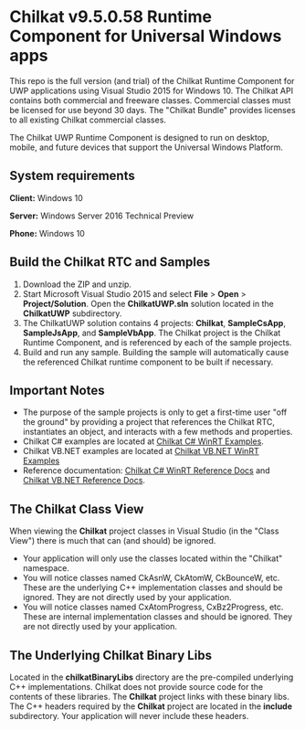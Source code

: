 
# Chilkat v9.5.0.58 Runtime Component for Universal Windows apps

This repo is the full version (and trial) of the Chilkat Runtime Component for UWP applications using Visual Studio 2015 for Windows 10.  The Chilkat API contains both commercial and freeware classes.  Commercial classes must be licensed for use beyond 30 days.  The "Chilkat Bundle" provides licenses to all existing Chilkat commercial classes.

The Chilkat UWP Runtime Component is designed to run on desktop, mobile, and future devices that support the Universal Windows Platform.

## System requirements

**Client:** Windows 10

**Server:** Windows Server 2016 Technical Preview

**Phone:** Windows 10

## Build the Chilkat RTC and Samples

1. Download the ZIP and unzip.
2. Start Microsoft Visual Studio 2015 and select **File** \> **Open** \> **Project/Solution**.  Open the **ChilkatUWP.sln** solution located in the **ChilkatUWP** subdirectory.
3. The ChilkatUWP solution contains 4 projects: **Chilkat**, **SampleCsApp**, **SampleJsApp**, and **SampleVbApp**.   The Chilkat project is the Chilkat Runtime Component, and is referenced by each of the sample projects.
4. Build and run any sample.  Building the sample will automatically cause the referenced Chilkat runtime component to be built if necessary.


## Important Notes

- The purpose of the sample projects is only to get a first-time user "off the ground" by providing a project that references the Chilkat RTC, instantiates an object, and interacts with a few methods and properties.  
- Chilkat C# examples are located at [Chilkat C# WinRT Examples](http://www.example-code.com/csharp_winrt/default.asp "Chilkat C# WinRT Examples").
- Chilkat VB.NET examples are located at [Chilkat VB.NET WinRT Examples](http://www.example-code.com/vbnet_winrt/default.asp "Chilkat VB.NET WinRT Examples")
- Reference documentation: [Chilkat C# WinRT Reference Docs](http://www.chilkatsoft.com/refdoc/csharp_winrt.asp) and [Chilkat VB.NET Reference Docs](http://www.chilkatsoft.com/refdoc/vbnet_winrt.asp).


## The Chilkat Class View

When viewing the **Chilkat** project classes in Visual Studio (in the "Class View") there is much that can (and should) be ignored.  

- Your application will only use the classes located within the "Chilkat" namespace.
- You will notice classes named CkAsnW, CkAtomW, CkBounceW, etc.  These are the underlying C++ implementation classes and should be ignored.  They are not directly used by your application.
- You will notice classes named CxAtomProgress, CxBz2Progress, etc.  These are internal implementation classes and should be ignored.  They are not directly used by your application.

## The Underlying Chilkat Binary Libs

Located in the **chilkatBinaryLibs** directory are the pre-compiled underlying C++ implementations.  Chilkat does not provide source code for the contents of these libraries.  The **Chilkat** project links with these binary libs.  The C++ headers required by the **Chilkat** project are located in the **include** subdirectory.  Your application will never include these headers.


